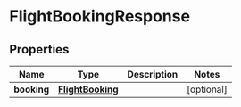 # FlightBookingResponse

## Properties
Name | Type | Description | Notes
------------ | ------------- | ------------- | -------------
**booking** | [**FlightBooking**](FlightBooking.md) |  |  [optional]
